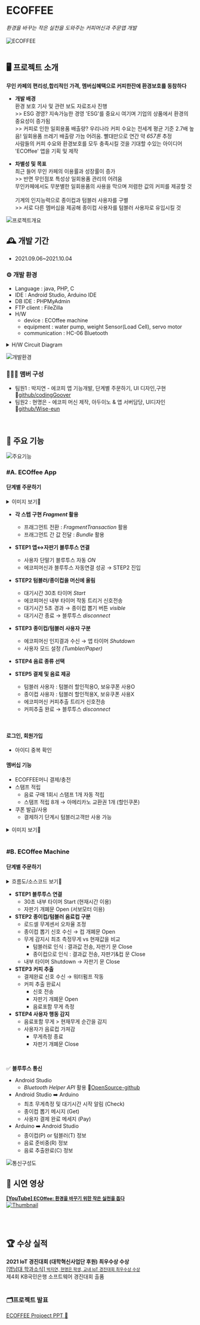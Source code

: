 # ECOFFEE
*환경을 바꾸는 작은 실천을 도와주는 커피머신과 주문앱 개발*
<br>
<br>
![ECOFFEE](https://github.com/EcoffeeProject/EcoffeeApp/blob/master/images/ecoffee_project.jpg)
<br>
<br>

## 🖥️ 프로젝트 소개
**무인 카페의 편리성,합리적인 가격, 멤버십혜택으로 커피한잔에 환경보호를 동참하다**
- **개발 배경**
<br>환경 보호 기사 및 관련 보도 자료조사 진행 
<br>>> ESG 경영? 지속가능한 경영 'ESG'를 중요시 여기며 기업의 상품에서 환경의 중요성이 증가됨 
<br>>> 커피로 인한 일회용품 배출량? 우리나라 커피 수요는 전세계 평균 기준 2.7배 높음! 일회용품 쓰레기 배출량 가늠 어려움. 빨대만으로 연간 약 *657톤* 추정 
<br> 사람들의 커피 수요와 환경보호를 모두 충족시킬 것을 기대할 수있는 아이디어 'ECOffee' 앱을 기획 및 제작

- **차별성 및 목표**
<br>최근 들어 무인 카페의 이용률과 성장률이 증가
<br>>> 반면 무인점포 특성상 일회용품 관리의 어려움
<br>무인카페에서도 무분별한 일회용품의 사용을 막으며 저렴한 값의 커피를 제공할 것  
<br>기계의 인지능력으로 종이컵과 텀블러 사용자를 구별
<br>>> 서로 다른 멤버십을 제공해 종이컵 사용자를 텀블러 사용자로 유입시킬 것

![프로젝트개요](https://github.com/EcoffeeProject/EcoffeeApp/blob/master/images/machine.png)

## 🕰️ 개발 기간
* 2021.09.06~2021.10.04

### ⚙️ 개발 환경
- Language : java, PHP, C
- IDE :  Android Studio, Arduino IDE
- DB IDE : PHPMyAdmin
- FTP client : FileZilla
- H/W 
    - device : ECOffee machine
    - equipment : water pump, weight Sensor(Load Cell), servo motor
    - communication : HC-06 Bluetooth
<details>
<summary>H/W Circuit Diagram</summary>

![회로도](https://github.com/EcoffeeProject/EcoffeeApp/blob/master/images/hw.jpg)

</details>

![개발환경](https://github.com/EcoffeeProject/EcoffeeApp/blob/master/images/devlop_system.jpg)

### 🧑‍🤝‍🧑 맴버 구성
 - 팀원1 : 박지연 - 에코피 앱 기능개발, 단계별 주문하기, UI 디자인,구현 🔗[github/codingGoover](https://github.com/codingGoover)
 - 팀원2 : 현명은 - 에코피 머신 제작, 아두이노 & 앱 서버담당, UI디자인  🔗[github/Wise-eun](https://github.com/Wise-eun)
 <br>

## 📌 주요 기능
![주요기능](https://github.com/EcoffeeProject/EcoffeeApp/blob/master/images/app_storyboard.png)
<br>

### **#A. ECOffee App**

#### 단계별 주문하기
<details>
<summary>이미지 보기🔎</summary>

![주문기능](https://github.com/EcoffeeProject/EcoffeeApp/blob/master/images/order_background.png)

</details>

- **각 스텝 구현 *Fragment* 활용**
    - 프래그먼트 전환 : *FragmentTransaction* 활용
    - 프래그먼트 간 값 전달 : *Bundle* 활용
      
- **STEP1 앱↔자판기 블루투스 연결**
    - 사용자 단말기 블루투스 자동 *ON* 
    - 에코피머신과 블루투스 자동연결 성공 → STEP2 진입
- **STEP2 텀블러/종이컵을 머신에 올림** 
    - 대기시간 30초 타이머 *Start*
    - 에코피머신 내부 타이머 작동 트리거 신호전송
    - 대기시간 5초 경과 → 종이컵 뽑기 버튼 *visible*
    - 대기시간 종료 → 블루투스 *disconnect* 
- **STEP3 종이컵/텀블러 사용자 구분**
    - 에코피머신 인지결과 수신 → 앱 타이머 *Shutdown* 
    - 사용자 모드 설정 *(Tumbler/Paper)*
- **STEP4 음료 종류 선택**
- **STEP5 결제 및 음료 제공**
    - 텀블러 사용자 : 텀블러 할인적용O, 보유쿠폰 사용O
    - 종이컵 사용자 : 텀블러 할인적용X, 보유쿠폰 사용X
    - 에코피머신 커피추출 트리거 신호전송
    - 커피추출 완료 → 블루투스 *disconnect*

<br>

#### 로그인, 회원가입
- 아이디 중복 확인

#### 멤버십 기능
- ECOFFEE머니 결제/충전
- 스탬프 적립
    - 음료 구매 1회시 스탬프 1개 자동 적립
    - 스탬프 적립 8개 → 아메리카노 교환권 1개 (할인쿠폰) 
- 쿠폰 발급/사용
    - 결제하기 단계시 텀블러고객만 사용 가능
<details>
<summary>이미지 보기🔎</summary>

![멤버십기능](https://github.com/EcoffeeProject/EcoffeeApp/blob/master/images/remain_background.png)

</details>
<br>

### **#B. ECOffee Machine** 
#### 단계별 주문하기
<details>
<summary>흐름도/소스코드 보기🔎</summary>

![단계별주문](https://github.com/EcoffeeProject/EcoffeeApp/blob/master/images/ordersystem.png)
<br>

🔗[**Arduino Source Code**](https://github.com/EcoffeeProject/EcoffeeApp/blob/master/ECOFFEE%20Machine/ECOFFEE%20Machine.ino)

</details>

- **STEP1 블루투스 연결**
    - 30초 내부 타이머 Start (현재시간 이용)
    - 자판기 개폐문 Open (서보모터 이용)
- **STEP2 종이컵/텀블러 음료컵 구분**
    - 로드셀 무게센서 오차율 조정
    - 종이컵 뽑기 신호 수신 → 컵 개폐문 Open
    - 무게 감지시 최초 측정무게 vs 현재값을 비교
        - 텀블러로 인식 : 결과값 전송, 자판기 문 Close 
        - 종이컵으로 인식 : 결과값 전송, 자판기&컵 문 Close
    - 내부 타이머 Shutdown → 자판기 문 Close
- **STEP3 커피 추출** 
    - 결제완료 신호 수신 → 워터펌프 작동  
    - 커피 추출 완료시 
        - 신호 전송
        - 자판기 개폐문 Open
        - 음료포함 무게 측정 
- **STEP4 사용자 행동 감지**
    - 음료포함 무게 > 현재무게 순간을 감지
    - 사용자가 음료컵 가져감
        - 무게측정 종료  
        - 자판기 개폐문 Close

<br>

✅ **블루투스 통신**
- Android Studio
    - *Bluetooth Helper API* 활용 🔗[OpenSource-github](https://github.com/BasicAirData/BluetoothHelper)
 - Android Studio ➡️ Arduino
    - 최초 무게측정 및 대기시간 시작 알림 (Check)
    - 종이컵 뽑기 메시지 (Get)  
    - 사용자 결제 완료 메세지 (Pay)
- Arduino ➡️ Android Studio
    - 종이컵(P) or 텀블러(T) 정보
    - 음료 준비중(R) 정보
    - 음료 추출완료(C) 정보

![통신구성도](https://github.com/EcoffeeProject/EcoffeeApp/blob/master/images/system.jpg)
<br>

## 🎥 시연 영상

[**[YouTube] <span style="font-size:89%">ECOffee: 환경을 바꾸기 위한 작은 실천을 돕다</span>**](https://www.youtube.com/watch?v=bfVl7gEw7QU)
<br>
 [![Thumbnail](https://github.com/EcoffeeProject/EcoffeeApp/blob/master/images/intro.gif)](https://www.youtube.com/watch?v=bfVl7gEw7QU)
<br>
<br>

<br>


## 🏆 수상 실적
**2021 IoT 경진대회 (대학혁신사업단 후원) 최우수상 수상**
<br>
[[영남대 학과소식] <span style="font-size:80%">박지연, 현명은 학생, 교내 IoT 경진대회 최우수상 수상</span>](https://www.yu.ac.kr/cse/community/news.do?mode=view&articleNo=5372809&article.offset=0&articleLimit=10)
<br>
제4회 KB국민은행 소프트웨어 경진대회 출품
<br>
<br>

### 🗂️프로젝트 발표
[ECOFFEE Projoect PPT 🔎](https://github.com/EcoffeeProject/EcoffeeApp/blob/master/ECOFFEE%20%EC%86%8C%EA%B0%9C%20PPT.pdf)
<br>
